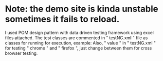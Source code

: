 # Note: the demo site is kinda unstable sometimes it fails to reload.
I used POM design pattern with data driven testing framework using excel files attached.
The test classes are commented in " testNG.xml " file as classes for running for execution, example: <!-- <class name="webpagestest.AuthNewUserTest"/> -->
Also, " value " in " testNG.xml " for testing " chrome " and " firefox ", just change between them for cross browser testing.
